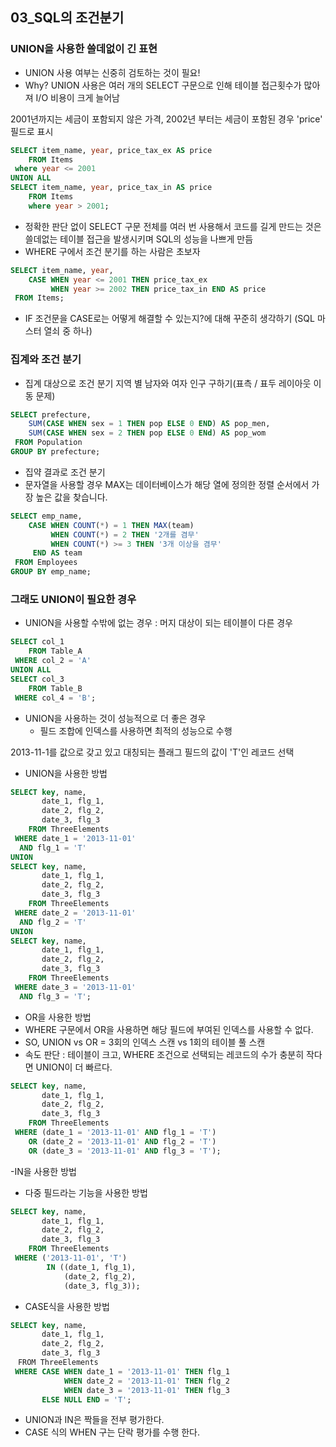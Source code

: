 ## 03_SQL의 조건분기

### UNION을 사용한 쓸데없이 긴 표현
- UNION 사용 여부는 신중히 검토하는 것이 필요!
- Why? UNION 사용은 여러 개의 SELECT 구문으로 인해 테이블 접근횟수가 많아져 I/O 비용이 크게 늘어남 

2001년까지는 세금이 포함되지 않은 가격, 2002년 부터는 세금이 포함된 경우 'price' 필드로 표시
``` sql
SELECT item_name, year, price_tax_ex AS price
    FROM Items
 where year <= 2001
UNION ALL
SELECT item_name, year, price_tax_in AS price
    FROM Items
    where year > 2001;
```

- 정확한 판단 없이 SELECT 구문 전체를 여러 번 사용해서 코드를 길게 만드는 것은 쓸데없는 테이블 접근을 발생시키며 SQL의 성능을 나쁘게 만듬
- WHERE 구에서 조건 분기를 하는 사람은 초보자
``` sql
SELECT item_name, year,
    CASE WHEN year <= 2001 THEN price_tax_ex
         WHEN year >= 2002 THEN price_tax_in END AS price
 FROM Items;
```
- IF 조건문을 CASE로는 어떻게 해결할 수 있는지?에 대해 꾸준히 생각하기 (SQL 마스터 열쇠 중 하나)

### 집계와 조건 분기

- 집계 대상으로 조건 분기
지역 별 남자와 여자 인구 구하기(표측 / 표두 레이아웃 이동 문제)
``` sql
SELECT prefecture,
    SUM(CASE WHEN sex = 1 THEN pop ELSE 0 END) AS pop_men,
    SUM(CASE WHEN sex = 2 THEN pop ELSE 0 ENd) AS pop_wom
 FROM Population
GROUP BY prefecture;
```

- 집약 결과로 조건 분기
- 문자열을 사용할 경우 MAX는 데이터베이스가 해당 열에 정의한 정렬 순서에서 가장 높은 값을 찾습니다.
```sql
SELECT emp_name,
    CASE WHEN COUNT(*) = 1 THEN MAX(team)
         WHEN COUNT(*) = 2 THEN '2개를 겸무'
         WHEN COUNT(*) >= 3 THEN '3개 이상을 겸무'
     END AS team
 FROM Employees
GROUP BY emp_name;
```

### 그래도 UNION이 필요한 경우
- UNION을 사용할 수밖에 없는 경우 : 머지 대상이 되는 테이블이 다른 경우
``` sql
SELECT col_1
    FROM Table_A
 WHERE col_2 = 'A'
UNION ALL
SELECT col_3
    FROM Table_B
 WHERE col_4 = 'B';
```

- UNION을 사용하는 것이 성능적으로 더 좋은 경우
    - 필드 조합에 인덱스를 사용하면 최적의 성능으로 수행

2013-11-1를 값으로 갖고 있고 대칭되는 플래그 필드의 값이 'T'인 레코드 선택

- UNION을 사용한 방법
``` sql
SELECT key, name,
       date_1, flg_1,
       date_2, flg_2,
       date_3, flg_3
    FROM ThreeElements
 WHERE date_1 = '2013-11-01'
  AND flg_1 = 'T'
UNION
SELECT key, name,
       date_1, flg_1,
       date_2, flg_2,
       date_3, flg_3
    FROM ThreeElements
 WHERE date_2 = '2013-11-01'
  AND flg_2 = 'T'
UNION
SELECT key, name,
       date_1, flg_1,
       date_2, flg_2,
       date_3, flg_3
    FROM ThreeElements
 WHERE date_3 = '2013-11-01'
  AND flg_3 = 'T';
```

- OR을 사용한 방법
- WHERE 구문에서 OR을 사용하면 해당 필드에 부여된 인덱스를 사용할 수 없다.
- SO, UNION vs OR = 3회의 인덱스 스캔 vs 1회의 테이블 풀 스캔
- 속도 판단 : 테이블이 크고, WHERE 조건으로 선택되는 레코드의 수가 충분히 작다면 UNION이 더 빠르다.
``` sql
SELECT key, name,
       date_1, flg_1,
       date_2, flg_2,
       date_3, flg_3
    FROM ThreeElements
 WHERE (date_1 = '2013-11-01' AND flg_1 = 'T')
    OR (date_2 = '2013-11-01' AND flg_2 = 'T')
    OR (date_3 = '2013-11-01' AND flg_3 = 'T');
```

-IN을 사용한 방법
- 다중 필드라는 기능을 사용한 방법
``` sql
SELECT key, name,
       date_1, flg_1,
       date_2, flg_2,
       date_3, flg_3
    FROM ThreeElements
 WHERE ('2013-11-01', 'T')
        IN ((date_1, flg_1),
            (date_2, flg_2),
            (date_3, flg_3));
```

- CASE식을 사용한 방법
``` sql
SELECT key, name,
       date_1, flg_1,
       date_2, flg_2,
       date_3, flg_3
　FROM ThreeElements
 WHERE CASE WHEN date_1 = '2013-11-01' THEN flg_1
            WHEN date_2 = '2013-11-01' THEN flg_2
            WHEN date_3 = '2013-11-01' THEN flg_3
       ELSE NULL END = 'T';
```

- UNION과 IN은 짝들을 전부 평가한다.
- CASE 식의 WHEN 구는 단락 평가를 수행 한다.
